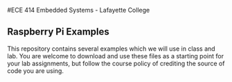#ECE 414 Embedded Systems - Lafayette College
## Raspberry Pi Examples
This repository contains several examples which we will use
in class and lab.  You are welcome to download and use these
files as a starting point for your lab assignments, but
follow the course policy of crediting the source of code you are using.